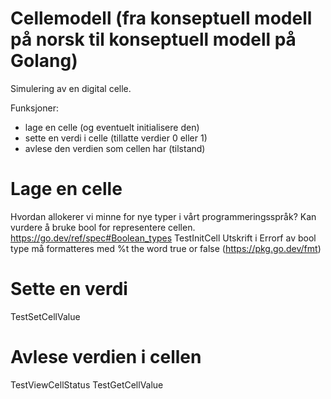 # Cellemodell (fra konseptuell modell på norsk til konseptuell modell på Golang)
Simulering av en digital celle.

Funksjoner: 
- lage en celle (og eventuelt initialisere den)
- sette en verdi i celle (tillatte verdier 0 eller 1)
- avlese den verdien som cellen har (tilstand)

# Lage en celle
Hvordan allokerer vi minne for nye typer i vårt programmeringsspråk?
Kan vurdere å bruke bool for representere cellen.
https://go.dev/ref/spec#Boolean_types 
TestInitCell
Utskrift i Errorf av bool type må formatteres med %t	the word true or false (https://pkg.go.dev/fmt)

# Sette en verdi 
TestSetCellValue

# Avlese verdien i cellen
TestViewCellStatus
TestGetCellValue
